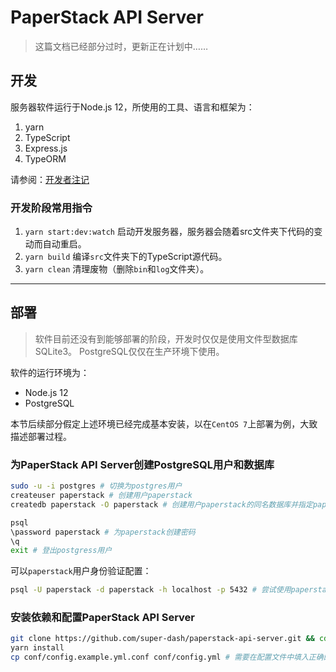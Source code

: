 # PaperStack API Server

> 这篇文档已经部分过时，更新正在计划中……

## 开发

服务器软件运行于Node.js 12，所使用的工具、语言和框架为：

1. yarn
2. TypeScript
3. Express.js
4. TypeORM

请参阅：[开发者注记](docs/developer.md)

### 开发阶段常用指令

1. `yarn start:dev:watch` 启动开发服务器，服务器会随着src文件夹下代码的变动而自动重启。
2. `yarn build` 编译`src`文件夹下的TypeScript源代码。
3. `yarn clean` 清理废物（删除`bin`和`log`文件夹）。

---

## 部署

> 软件目前还没有到能够部署的阶段，开发时仅仅是使用文件型数据库SQLite3。
> PostgreSQL仅仅在生产环境下使用。

软件的运行环境为：

- Node.js 12
- PostgreSQL

本节后续部分假定上述环境已经完成基本安装，以在`CentOS 7`上部署为例，大致描述部署过程。

### 为PaperStack API Server创建PostgreSQL用户和数据库

```sh
sudo -u -i postgres # 切换为postgres用户
createuser paperstack # 创建用户paperstack
createdb paperstack -O paperstack # 创建用户paperstack的同名数据库并指定paperstack用户为Owner

psql
\password paperstack # 为paperstack创建密码
\q
exit # 登出postgress用户
```

可以`paperstack`用户身份验证配置：

```sh
psql -U paperstack -d paperstack -h localhost -p 5432 # 尝试使用paperstack用户身份登录
```

### 安装依赖和配置PaperStack API Server

```sh
git clone https://github.com/super-dash/paperstack-api-server.git && cd paperstack-api-server
yarn install
cp conf/config.example.yml.conf conf/config.yml # 需要在配置文件中填入正确的信息
```
